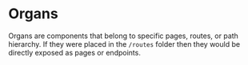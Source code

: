 # Organs

Organs are components that belong to specific pages, routes, or path hierarchy. If they were placed in the `/routes` folder then they would be directly exposed as pages or endpoints.
